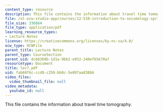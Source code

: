 ```yaml
---
content_type: resource
description: This file contains the information about travel time tomography.
file: /ol-ocw-studio-app/courses/12-510-introduction-to-seismology-spring-2010/fab60f6cccd8c250bb8c5e897aa838b6_lec7.pdf
file_size: 336864
file_type: application/pdf
learning_resource_types:
- Lecture Notes
license: https://creativecommons.org/licenses/by-nc-sa/4.0/
ocw_type: OCWFile
parent_title: Lecture Notes
parent_type: CourseSection
parent_uid: dc66360b-1d1a-9bb2-e952-248ef65670a7
resourcetype: Document
title: lec7.pdf
uid: fab60f6c-ccd8-c250-bb8c-5e897aa838b6
video_files:
  video_thumbnail_file: null
video_metadata:
  youtube_id: null
---
```

This file contains the information about travel time tomography.
